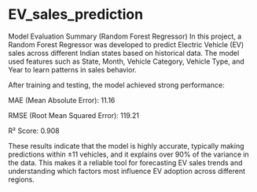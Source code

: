 # EV_sales_prediction
Model Evaluation Summary (Random Forest Regressor)
In this project, a Random Forest Regressor was developed to predict Electric Vehicle (EV) sales across different Indian states based on historical data. The model used features such as State, Month, Vehicle Category, Vehicle Type, and Year to learn patterns in sales behavior.

After training and testing, the model achieved strong performance:

MAE (Mean Absolute Error): 11.16

RMSE (Root Mean Squared Error): 119.21

R² Score: 0.908

These results indicate that the model is highly accurate, typically making predictions within ±11 vehicles, and it explains over 90% of the variance in the data. This makes it a reliable tool for forecasting EV sales trends and understanding which factors most influence EV adoption across different regions.
